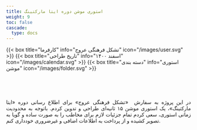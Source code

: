 ```yaml
---
title: استوری موشن دوره ایتا مارکتینگ
weight: 9
toc: false
cascade:
  type: docs
---
```


<div class="detail">
{{< box title="کارفرما" info="تشکل فرهنگی عروج" icon="/images/user.svg" >}}
{{< box title="تاریخ طراحی" info="اسفند ۱۴۰۰" icon="/images/calendar.svg" >}}
{{< box title="دسته بندی" info="استوری موشن" icon="/images/folder.svg" >}}
</div>

<br/>

![]()

<br/>

<p style="text-align: justify;">
در این پروژه به سفارش  «تشکل فرهنگی عروج» برای اطلاع رسانی دوره «ایتا مارکتینگ»، یک استوری موشن ۱۵ ثانیه‌ای طراحی و تدوین کردم. باتوجه به محدودیت زمانی استوری، سعی کردم تمام جزئیات لازم برای مخاطب را به صورت ساده و گویا به تصویر کشیده و از پرداخت به اطلاعات اضافی و غیرضروری خودداری کنم.
</p>